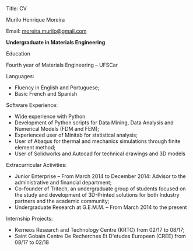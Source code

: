 Title: CV

Murilo Henrique Moreira

Email: [moreira.murilo@gmail.com](mailto:moreira.murilo@gmail.com)


**Undergraduate in Materials Engineering**

Education

Fourth year of Materials Engineering – UFSCar

Languages:
- Fluency in English and Portuguese;
- Basic French and Spanish

Software Experience:

- Wide experience with Python
- Development of Python scripts for Data Mining, Data Analysis and Numerical Models (FDM and FEM);
- Experienced user of Minitab for statistical analysis;
- User of Abaqus for thermal and mechanics simulations through finite element method;
- User of Solidworks and Autocad for technical drawings and 3D models

Extracurricular Activities:

- Junior Enterprise – From March 2014 to December 2014: Advisor to the administrative and financial department;
- Co-founder of Tritech, an undergraduate group of students focused on the study and development of 3D-Printed solutions for both Industry partners and the academic community;
- Undergraduate Research at G.E.M.M. – From March 2014 to the present

Internship Projects:

- Kerneos Research and Technology Centre (KRTC) from 02/17 to 08/17;
- Saint Gobain Centre De Recherches Et D'etudes Europeen (CREE) from 08/17 to 02/18
